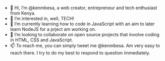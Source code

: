 - 👋 Hi, I’m @kenmbesa, a web creator, entrepreneur and tech enthusiast from Kenya.
- 👀 I’m interested in, well, TECH!
- 🌱 I’m currently learning how to code in JavaScript with an aim to later learn NodeJS for a prject am working on.
- 💞️ I’m looking to collaborate on open source projects that involve coding in HTML, CSS and JavaScript.
- 📫 To reach me, you can simply tweet me @kenmbesa. Am very easy to reach there. 
I try to do my best to respond to question immediately.

<!---
kenmbesa/kenmbesa is a ✨ special ✨ repository because its `README.md` (this file) appears on your GitHub profile.
You can click the Preview link to take a look at your changes.
--->
